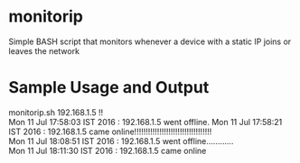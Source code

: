 # monitorip
Simple BASH script that monitors whenever a device with a static IP joins or leaves the network

# Sample Usage and Output
monitorip.sh 192.168.1.5 
!!  
Mon 11 Jul 17:58:03 IST 2016 : 192.168.1.5 went offline.
Mon 11 Jul 17:58:21 IST 2016 : 192.168.1.5 came online!!!!!!!!!!!!!!!!!!!!!!!!!!!!!!!!!!  
Mon 11 Jul 18:08:51 IST 2016 : 192.168.1.5 went offline............   
Mon 11 Jul 18:11:30 IST 2016 : 192.168.1.5 came online  
